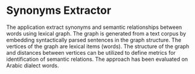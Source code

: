 # Synonyms Extractor

The application extract synonyms and semantic relationships between words using lexical graph. The graph is generated from a text corpus by embedding syntactically parsed sentences in the graph structure. The vertices of the graph are lexical items (words). The structure of the graph and distances between vertices can be utilized to define metrics for identification of semantic relations. The approach has been evaluated on Arabic dialect words. 

